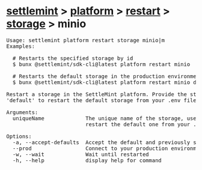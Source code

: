 # [settlemint](../../../../settlemint.md) > [platform](../../../platform.md) > [restart](../../restart.md) > [storage](../storage.md) > minio

<pre>Usage: settlemint platform restart storage minio|m 
Examples:

  # Restarts the specified storage by id
  $ bunx @settlemint/sdk-cli@latest platform restart minio <storage-id>

  # Restarts the default storage in the production environment
  $ bunx @settlemint/sdk-cli@latest platform restart minio default --prod

Restart a storage in the SettleMint platform. Provide the storage ID or use
'default' to restart the default storage from your .env file.

Arguments:
  uniqueName             The unique name of the storage, use 'default' to
                         restart the default one from your .env file

Options:
  -a, --accept-defaults  Accept the default and previously set values
  --prod                 Connect to your production environment
  -w, --wait             Wait until restarted
  -h, --help             display help for command
</pre>